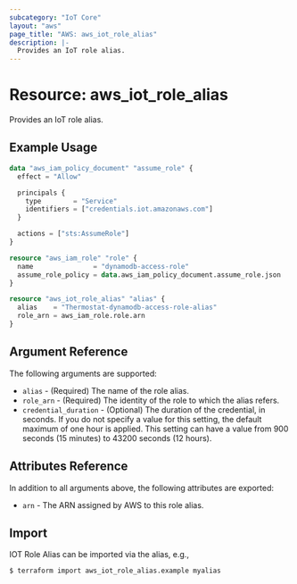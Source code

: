```yaml
---
subcategory: "IoT Core"
layout: "aws"
page_title: "AWS: aws_iot_role_alias"
description: |-
  Provides an IoT role alias.
---
```


# Resource: aws_iot_role_alias

Provides an IoT role alias.

## Example Usage

```terraform
data "aws_iam_policy_document" "assume_role" {
  effect = "Allow"

  principals {
    type        = "Service"
    identifiers = ["credentials.iot.amazonaws.com"]
  }

  actions = ["sts:AssumeRole"]
}

resource "aws_iam_role" "role" {
  name               = "dynamodb-access-role"
  assume_role_policy = data.aws_iam_policy_document.assume_role.json
}

resource "aws_iot_role_alias" "alias" {
  alias    = "Thermostat-dynamodb-access-role-alias"
  role_arn = aws_iam_role.role.arn
}
```

## Argument Reference

The following arguments are supported:

* `alias` - (Required) The name of the role alias.
* `role_arn` - (Required) The identity of the role to which the alias refers.
* `credential_duration` - (Optional) The duration of the credential, in seconds. If you do not specify a value for this setting, the default maximum of one hour is applied. This setting can have a value from 900 seconds (15 minutes) to 43200 seconds (12 hours).

## Attributes Reference

In addition to all arguments above, the following attributes are exported:

* `arn` - The ARN assigned by AWS to this role alias.

## Import

IOT Role Alias can be imported via the alias, e.g.,

```sh
$ terraform import aws_iot_role_alias.example myalias
```

<!-- cache-key: cdktf-0.17.0-pre.15 input-cf9d9b2646b9ed2d39879ccf3968e38c54531560f325cd99025009b2b8f00cc8 -->
